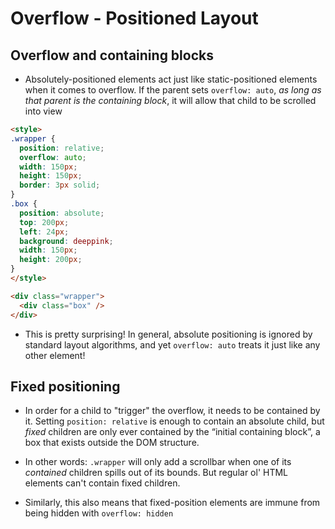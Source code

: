 
# Overflow -  Positioned Layout

## Overflow and containing blocks

- Absolutely-positioned elements act just like static-positioned elements when it comes to overflow. If the parent sets `overflow: auto`, _as long as that parent is the containing block_, it will allow that child to be scrolled into view

```html
<style>
.wrapper {
  position: relative;
  overflow: auto;
  width: 150px;
  height: 150px;
  border: 3px solid;
}
.box {
  position: absolute;
  top: 200px;
  left: 24px;
  background: deeppink;
  width: 150px;
  height: 200px;
}
</style>

<div class="wrapper">
  <div class="box" />
</div>
```
- This is pretty surprising! In general, absolute positioning is ignored by standard layout algorithms, and yet `overflow: auto` treats it just like any other element!

## Fixed positioning

- In order for a child to "trigger" the overflow, it needs to be contained by it. Setting  `position: relative`  is enough to contain an absolute child, but  _fixed_  children are only ever contained by the “initial containing block”, a box that exists outside the DOM structure.

- In other words:  `.wrapper`  will only add a scrollbar when one of its  _contained_  children spills out of its bounds. But regular ol' HTML elements can't contain fixed children.

- Similarly, this also means that fixed-position elements are immune from being hidden with  `overflow: hidden`